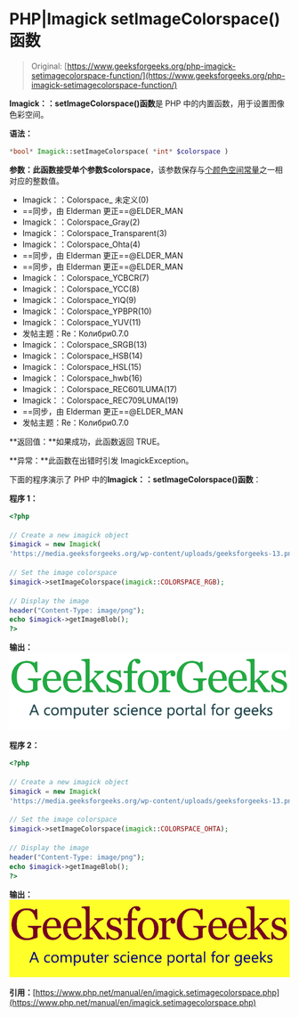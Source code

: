 # PHP|Imagick setImageColorspace()函数

> Original: [https://www.geeksforgeeks.org/php-imagick-setimagecolorspace-function/](https://www.geeksforgeeks.org/php-imagick-setimagecolorspace-function/)

**Imagick：：setImageColorspace()函数**是 PHP 中的内置函数，用于设置图像色彩空间。

**语法：**

```php
*bool* Imagick::setImageColorspace( *int* $colorspace )
```

**参数：**此函数接受单个参数**$colorspace**，该参数保存与[个颜色空间常量](https://www.php.net/manual/en/imagick.constants.php#imagick.constants.colorspace-undefined)之一相对应的整数值。

*   Imagick：：Colorspace_ 未定义(0)
*   ==同步，由 Elderman 更正==@ELDER_MAN
*   Imagick：：Colorspace_Gray(2)
*   Imagick：：Colorspace_Transparent(3)
*   Imagick：：Colorspace_Ohta(4)
*   ==同步，由 Elderman 更正==@ELDER_MAN
*   ==同步，由 Elderman 更正==@ELDER_MAN
*   Imagick：：Colorspace_YCBCR(7)
*   Imagick：：Colorspace_YCC(8)
*   Imagick：：Colorspace_YIQ(9)
*   Imagick：：Colorspace_YPBPR(10)
*   Imagick：：Colorspace_YUV(11)
*   发帖主题：Re：Колибри0.7.0
*   Imagick：：Colorspace_SRGB(13)
*   Imagick：：Colorspace_HSB(14)
*   Imagick：：Colorspace_HSL(15)
*   Imagick：：Colorspace_hwb(16)
*   Imagick：：Colorspace_REC601LUMA(17)
*   Imagick：：Colorspace_REC709LUMA(19)
*   ==同步，由 Elderman 更正==@ELDER_MAN
*   发帖主题：Re：Колибри0.7.0

**返回值：**如果成功，此函数返回 TRUE。

**异常：**此函数在出错时引发 ImagickException。

下面的程序演示了 PHP 中的**Imagick：：setImageColorspace()函数**：

**程序 1：**

```php
<?php

// Create a new imagick object
$imagick = new Imagick(
'https://media.geeksforgeeks.org/wp-content/uploads/geeksforgeeks-13.png');

// Set the image colorspace
$imagick->setImageColorspace(imagick::COLORSPACE_RGB);

// Display the image
header("Content-Type: image/png");
echo $imagick->getImageBlob();
?>
```

**输出：**
![](img/782c90925bc0aae1dbc9c85c0ab4ecb0.png)

**程序 2：**

```php
<?php

// Create a new imagick object
$imagick = new Imagick(
'https://media.geeksforgeeks.org/wp-content/uploads/geeksforgeeks-13.png');

// Set the image colorspace
$imagick->setImageColorspace(imagick::COLORSPACE_OHTA);

// Display the image
header("Content-Type: image/png");
echo $imagick->getImageBlob();
?>
```

**输出：**
![](img/71a17554020af23325ef7c10a892e705.png)

**引用：**[https://www.php.net/manual/en/imagick.setimagecolorspace.php](https://www.php.net/manual/en/imagick.setimagecolorspace.php)